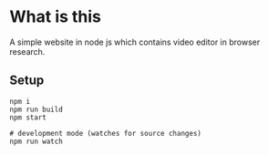 # What is this

A simple website in node js which contains video editor in browser research.

## Setup

```
npm i
npm run build
npm start

# development mode (watches for source changes)
npm run watch
```